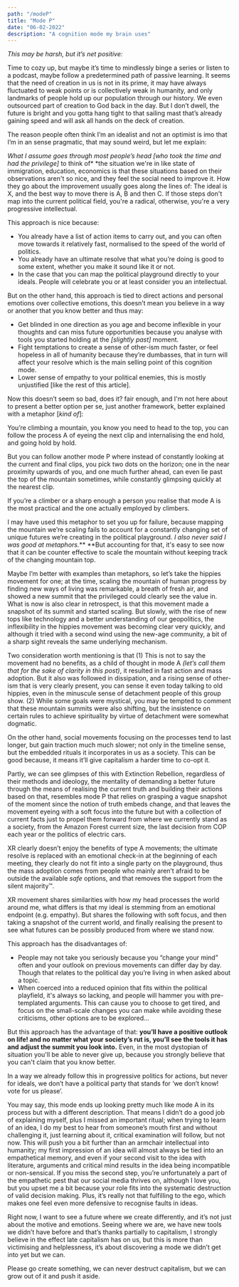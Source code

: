 ```yaml
---
path: "/modeP"
title: "Mode P"
date: "06-02-2022"
description: "A cognition mode my brain uses"
---
```

*This may be harsh, but it’s net positive:*

Time to cozy up, but maybe it’s time to mindlessly binge a series or listen to a podcast, maybe follow a predetermined path of passive learning. It seems that the need of creation in us is not in its prime, it may have always fluctuated to weak points or is collectively weak in humanity, and only landmarks of people hold up our population through our history. We even outsourced part of creation to God back in the day. But I don’t dwell, the future is bright and you gotta hang tight to that sailing mast that’s already gaining speed and will ask all hands on the deck of creation.

The reason people often think I’m an idealist and not an optimist is imo that I’m in an sense pragmatic, that may sound weird, but let me explain:

*What I assume goes through most people’s head [who took the time and had the privilege]* to think of* *the situation we're in like state of immigration, education, economics is that these situations based on their observations aren't so nice, and they feel the social need to improve it. How they go about the improvement usually goes along the lines of: The ideal is X, and the best way to move there is A, B and then C. If those steps don't map into the current political field, you're a radical, otherwise, you're a very progressive intellectual.

This approach is nice because:


- You already have a list of action items to carry out, and you can often move towards it relatively fast, normalised to the speed of the world of politics.
- You already have an ultimate resolve that what you’re doing is good to some extent, whether you make it sound like it or not.
- In the case that you can map the political playground directly to your ideals. People will celebrate you or at least consider you an intellectual.

But on the other hand,  this approach is tied to direct actions and personal emotions over collective emotions, this doesn’t mean you believe in a way or another that you know better and thus may:


- Get blinded in one direction as you age and become inflexible in your thoughts and can miss future opportunities because you analyse with tools you started holding at the *[slightly past]* moment.
- Fight temptations to create a sense of other-ism much faster, or feel hopeless in all of humanity because they’re dumbasses, that in turn will affect your resolve which is the main selling point of this cognition mode.
- Lower sense of empathy to your political enemies, this is mostly unjustified [like the rest of this article].

Now this doesn’t seem so bad, does it? fair enough, and I'm not here about to present a better option per se, just another framework, better explained with a metaphor [*kind of*]:

You’re climbing a mountain, you know you need to head to the top, you can follow the process A of eyeing the next clip and internalising the end hold, and going hold by hold. 

But you can follow another mode P where instead of constantly looking at the current and final clips, you pick two dots on the horizon; one in the near proximity upwards of you, and one much further ahead, can even lie past the top of the mountain sometimes, while constantly glimpsing quickly at the nearest clip.

If you’re a climber or a sharp enough a person you realise that mode A is the most practical and the one actually employed by climbers. 

I may have used this metaphor to set you up for failure, because mapping the mountain we’re scaling fails to account for a constantly changing set of unique futures we’re creating in the political playground. *I also never said I was good at metaphors.*** **But accounting for that, it's easy to see now that it can be counter effective to scale the mountain without keeping track of the changing mountain top.

Maybe I’m better with examples than metaphors, so let’s take the hippies movement for one; at the time, scaling the mountain of human progress by finding new ways of living was remarkable, a breath of fresh air, and showed a new summit that the privileged could clearly see the value in. What is now is also clear in retrospect, is that this movement made a snapshot of its summit and started scaling. But slowly, with the rise of new tops like technology and a better understanding of our geopolitics, the inflexibility in the hippies movement was becoming clear very quickly, and although it tried with a second wind using the new-age community, a bit of a sharp sight reveals the same underlying mechanism.

Two consideration worth mentioning is that (1) This is not to say the movement had no benefits, as a child of thought in mode A *(let’s call them that for the sake of clarity in this post)*, it resulted in fast action and mass adoption. But it also was followed in dissipation, and a rising sense of other-ism that is very clearly present, you can sense it even today talking to old hippies, even in the minuscule sense of detachment people of this group show. (2) While some goals were mystical, you may be tempted to comment that these mountain summits were also shifting, but the insistence on certain rules to achieve spirituality by virtue of detachment were somewhat dogmatic.

On the other hand, social movements focusing on the processes tend to last longer, but gain traction much much slower; not only in the timeline sense, but the embedded rituals it incorporates in us as a society. This can be good because, it means it’ll give capitalism a harder time to co-opt it.

Partly, we can see glimpses of this with Extinction Rebellion, regardless of their methods and ideology, the mentality of demanding a better future through the means of realising the current truth and building their actions based on that, resembles mode P that relies on grasping a vague snapshot of the moment since the notion of truth embeds change, and that leaves the movement eyeing with a soft focus into the future but with a collection of current facts just to propel them forward from where we currently stand as a society, from the Amazon Forest current size, the last decision from COP each year or the politics of electric cars.

XR clearly doesn’t enjoy the benefits of type A movements; the ultimate resolve is replaced with an emotional check-in at the beginning of each meeting, they clearly do not fit into a single party on the playground, thus the mass adoption comes from people who mainly aren’t afraid to be outside the available *safe* options, and that removes the support from the silent majority™.

XR movement shares similarities with how my head processes the world around me, what differs is that my ideal is stemming from an emotional endpoint (e.g. empathy). But shares the following with soft focus, and then taking a snapshot of the current world, and finally realising the present to see what futures can be possibly produced from where we stand now. 

This approach has the disadvantages of:


- People may not take you seriously because you “change your mind” often and your outlook on previous movements can differ day by day. Though that relates to the political day you’re living in when asked about a topic.
- When coerced into a reduced opinion that fits within the political playfield, it's always so lacking, and people will hammer you with pre-templated arguments. This can cause you to choose to get tired, and focus on the small-scale changes you can make while avoiding these criticisms, other options are to be explored…

But this approach has the advantage of that: **you’ll have a positive outlook on life! and no matter what your society’s rut is, you’ll see the tools it has and adjust the summit you look into.** Even, in the most dystopian of situation you'll be able to never give up, because you strongly believe that you can't claim that you know better.

In a way we already follow this in progressive politics for actions, but never for ideals, we don’t have a political party that stands for ‘we don’t know! vote for us please’.

You may say, this mode ends up looking pretty much like mode A in its process but with a different description. That means I didn’t do a good job of explaining myself, plus I missed an important ritual; when trying to learn of an idea, I do my best to hear from someone’s mouth first and without challenging it, just learning about it, critical examination will follow, but not now. This will push you a bit further than an armchair intellectual into humanity; my first impression of an idea will almost always be tied into an empathetical memory, and even if your second visit to the idea with literature, arguments and critical mind results in the idea being incompatible or non-sensical. If you miss the second step, you’re unfortunately a part of the empathetic pest that our social media thrives on, although I love you, but you upset me a bit because your role fits into the systematic destruction of valid decision making. Plus, it’s really not that fulfilling to the ego, which makes one feel even more defensive to recognise faults in ideas.

Right now, I want to see a future where we create differently, and it’s not just about the motive and emotions. Seeing where we are, we have new tools we didn’t have before and that’s thanks partially to capitalism, I strongly believe in the effect late capitalism has on us, but this is more than victimising and helplessness, it’s about discovering a mode we didn’t get into yet but we can.

Please go create something, we can never destruct capitalism, but we can grow out of it and push it aside.
